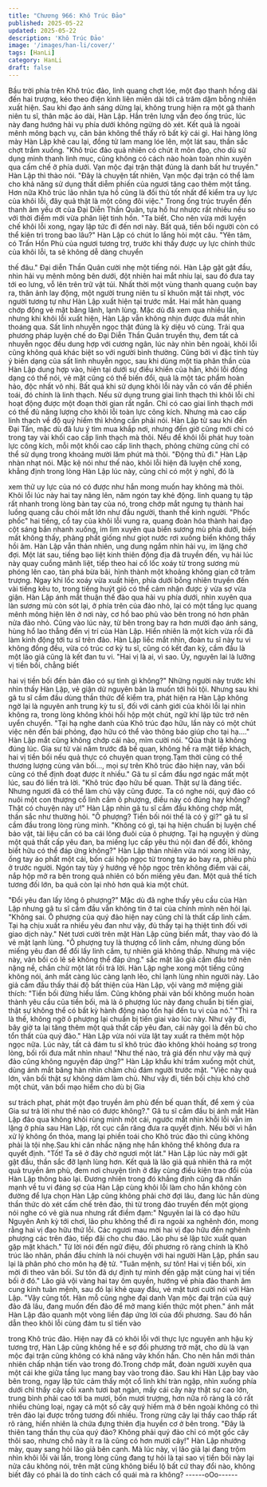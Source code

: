 ```yaml
---
title: "Chương 966: Khô Trúc Đảo"
published: 2025-05-22
updated: 2025-05-22
description: 'Khô Trúc Đảo'
image: '/images/han-li/cover/'
tags: [HanLi]
category: HanLi
draft: false
---
```


Bầu trời phía trên Khô trúc đảo, linh quang chợt lóe, một đạo
thanh hồng dài đến hai trượng, kéo theo điện kình liên miên dài
tới cả trăm dặm bỗng nhiên xuất hiện.
Sau khi đạo ánh sáng dừng lại, không trung hiện ra một gã thanh
niên tu sĩ, thân mặc áo dài, Hàn Lập.
Hắn trên lưng vẫn đeo ống trúc, lúc này đang hướng hải vụ phía
dưới không ngừng dò xét. Kết quả là ngoài mênh mông bạch vụ,
căn bản không thể thấy rõ bất kỳ cái gì.
Hai hàng lông mày Hàn Lập khẽ cau lại, đồng tử lam mang lóe
lên, một lát sau, thần sắc chợt trầm xuống.
"Khô trúc đảo quả nhiên có chút ít môn đạo, cho dù sử dụng minh
thanh linh mục, cũng không có cách nào hoàn toàn nhìn xuyên
qua cấm chế ở phía dưới. Vạn mộc đại trận thật đúng là danh bất
hư truyền." Hàn Lập thì thào nói.
"Đây là chuyện tất nhiên, Vạn mộc đại trận có thể làm cho khả
năng sử dụng thất diễm phiến của ngươi tăng cao thêm một tầng.
Hơn nữa Khô trúc lão nhân tựa hồ cũng là đối thủ tốt nhất để kiểm
tra uy lực của khôi lỗi, đây quả thật là một công đôi việc." Trong
ống trúc truyền đến thanh âm yếu ớt của Đại Diễn Thần Quân,
tựa hồ hư nhược rất nhiều nếu so với thời điểm mới vừa phân liệt
tinh hồn.
"Ta biết. Cho nên vừa mới luyện chế khôi lỗi xong, ngay lập tức đi
đến nơi này. Bất quá, tiền bối người còn có thể kiên trì trong bao
lâu?" Hàn Lập có chút lo lắng hỏi một câu.
"Yên tâm, có Trấn Hồn Phù của ngươi tương trợ, trước khi thấy
được uy lực chính thức của khôi lỗi, ta sẽ không dễ dàng chuyển

thế đâu." Đại diễn Thần Quân cười nhẹ một tiếng nói.
Hàn Lập gật gật đầu, nhìn hải vụ mênh mông bên dưới, đột nhiên
hai mắt nhíu lại, sau đó đưa tay tới eo lưng, vỗ lên trên trữ vật túi.
Nhất thời một vùng thanh quang cuộn bay ra, thân ảnh lay động,
một người trung niên tu sĩ khuôn mặt tái nhợt, vóc người tương tự
như Hàn Lập xuất hiện tại trước mắt. Hai mắt hàn quang chớp
động vẻ mặt băng lãnh, lạnh lùng.
Mặc dù đã xem qua nhiều lần, nhưng khi khôi lỗi xuất hiện, Hàn
Lập vẫn không nhịn được đưa mắt nhìn thoáng qua. Sất linh
nhuyễn ngọc thật đúng là kỳ diệu vô cùng. Trải qua phương pháp
luyện chế do Đại Diễn Thần Quân truyền thụ, đem tất cả nhuyễn
ngọc đều dung hợp với cương ngân, lúc này nhìn bên ngoài, khôi
lỗi cũng không quá khác biệt so với người bình thường.
Cũng bởi vì đặc tính tùy ý biến dạng của sất linh nhuyễn ngọc,
sau khi dùng một tia phân thần của Hàn Lập dung hợp vào, hiện
tại dưới sự điều khiển của hắn, khôi lỗi đồng dạng có thể nói, vẻ
mặt cũng có thể biến đổi, quả là một tác phẩm hoàn hảo, độc nhất
vô nhị.
Bất quá khi sử dụng khôi lỗi này vẫn có vấn đề phiền toái, đó
chính là linh thạch. Nếu sử dụng trung giai linh thạch thì khôi lỗi
chỉ hoạt động được một đoạn thời gian rất ngắn. Chỉ có cao giai
linh thạch mới có thể đủ năng lượng cho khôi lỗi toàn lực công
kích.
Nhưng mà cao cấp linh thạch về độ quý hiếm thì không cần phải
nói. Hàn Lập từ sau khi đến Đại Tấn, mặc dù đã lưu ý tìm mua
khắp nơi, nhưng đến giờ cũng mới chỉ có trong tay vài khối cao
cấp linh thạch mà thôi. Nếu để khôi lỗi phát huy toàn lực công
kích, mỗi một khối cao cấp linh thạch, phỏng chừng cũng chỉ có
thể sử dụng trong khoảng mười lăm phút mà thôi.
"Động thủ đi." Hàn Lập nhàn nhạt nói.
Mặc kệ nói như thế nào, khôi lỗi hiện đã luyện chế xong, khẳng
định trong lòng Hàn Lập lúc này, cũng chỉ có một ý nghĩ, đó là

xem thử uy lực của nó có được như hắn mong muốn hay không
mà thôi.
Khôi lỗi lúc này hai tay nâng lên, năm ngón tay khẻ động. linh
quang tụ tập rất nhanh trong lòng bàn tay của nó, trong chớp mắt
ngưng tụ thành hai luồng quang cầu chói mắt lớn như đầu người,
thanh thế kinh người.
"Phốc phốc" hai tiếng, cổ tay của khôi lỗi vung ra, quang đoàn
hóa thành hai đạo cột sáng bắn nhanh xuống, im lìm xuyên qua
biển sương mù phía dưới, biến mất không thấy, phảng phất giống
như giọt nước rơi xuống biển không thấy hồi âm.
Hàn Lập vẫn thản nhiên, ung dung ngắm nhìn hải vụ, im lặng chờ
đợi.
Một lát sau, tiếng bạo liệt kinh thiên động địa đã truyền đến, vụ
hải lúc này quay cuồng mãnh liệt, tiếp theo hai cổ lốc xoáy từ
trong sương mù phóng lên cao, tàn phá bừa bãi, hình thành một
khoảng không gian cỡ trăm trượng.
Ngay khi lốc xoáy vừa xuất hiện, phía dưới bỗng nhiên truyền đến
vài tiếng kêu to, trong tiếng huýt gió có thể cảm nhận được ý vừa
sợ vừa giận.
Hàn Lập ánh mắt thuận thế đảo qua hải vụ phía dưới, nhìn xuyên
qua làn sương mù còn sót lại, ở phía trên của đảo nhỏ, lại có một
tầng lục quang mênh mông hiện lên ở nơi này, cơ hồ bao phủ vào
bên trong nó hơn phân nửa đảo nhỏ.
Cũng vào lúc này, từ bên trong bay ra hơn mười đạo ánh sáng,
hùng hổ lao thẳng đến vị trí của Hàn Lập.
Hiển nhiên là một kích vừa rồi đã làm kinh động tới tu sĩ trên đảo.
Hàn Lập liếc mắt nhìn, đoàn tu sĩ này tu vi không đồng đều, vừa
có trúc cơ kỳ tu sĩ, cũng có kết đan kỳ, cầm đầu là một lão giả
cũng là kết đan tu vi.
"Hai vị là ai, vì sao. Úy, nguyên lai là lưỡng vị tiền bối, chẳng biết

hai vị tiền bối đến bản đảo có sự tình gì không?"
Những người này trước khi nhìn thấy Hàn Lập, vẻ giận dử
nguyên bản là muốn tới hỏi tội. Nhưng sau khi gã tu sĩ cầm đầu
dùng thần thức để kiểm tra, phát hiện ra Hàn Lập không ngờ lại là
nguyên anh trung kỳ tu sĩ, đối với cảnh giới của khôi lỗi lại nhìn
không ra, trong lòng không khỏi hồi hộp một chút, ngữ khí lập tức
trở nên uyển chuyển.
"Tại hạ nghe danh của Khô trúc đạo hữu, lần này có một chút việc
nên đến bái phỏng, đạo hữu có thể vào thông báo giúp cho tại
hạ...." Hàn Lập mắt cũng không chớp cái nào, mỉm cười nói.
"Qủa thật là không đúng lúc. Gia sư từ vài năm trước đã bế quan,
không hề ra mặt tiếp khách, hai vị tiền bối nếu quả thực có
chuyện quan trọng.Tạm thời cũng có thể thương lượng cùng vãn
bối..., mọi sự trên Khô trúc đảo hiện nay, vãn bối cũng có thể định
đoạt được ít nhiều." Gã tu sĩ cầm đầu ngơ ngác mất một lúc, sau
đó liền trả lời.
"Khô trúc đạo hữu bế quan. Thật sự là đáng tiếc. Nhưng ngươi đã
có thể làm chủ vậy cũng được. Ta có nghe nói, quý đảo có nuôi
một con thượng cổ linh cầm ô phượng, điều này có đúng hay
không? Thật có chuyện này ư!" Hàn Lập nhìn gã tu sĩ cầm đầu
không chớp mắt, thần sắc như thường hỏi.
"Ô phượng? Tiền bối nói thế là có ý gì?" gã tu sĩ cầm đầu trong
lòng rùng mình.
"Không có gì, tại hạ hiện chuẩn bị luyện chế bảo vật, tài liệu cần
có ba cái lông đuôi của ô phượng. Tại hạ nguyện ý dùng một quả
thất cấp yêu đan, ba miếng lục cấp yêu thú nội đan để đổi, không
biết hữu có thể đáp ứng không?" Hàn Lập thản nhiên vừa nói
xong lời này, ống tay áo phất một cái, bốn cái hộp ngọc từ trong
tay áo bay ra, phiêu phù ở trước người.
Ngón tay tùy ý hướng về hộp ngọc trên không điểm vài cái, nắp
hộp mở ra bên trong quả nhiên có bốn miếng yêu đan. Một quả
thể tích tương đối lớn, ba quả còn lại nhỏ hơn quả kia một chút.

"Đổi yêu đan lấy lông ô phượng?"
Mặc dù đã nghe thấy yêu cầu của Hàn Lập nhưng gã tu sĩ cầm
đầu vẫn không tin ở tai của chính mình nên hỏi lại.
"Không sai. Ô phượng của quý đảo hiện nay cũng chỉ là thất cấp
linh cầm. Tại hạ chịu xuất ra nhiều yêu đan như vậy, đủ thấy tại
hạ thiệt tình đối với giao dịch này." Nét tươi cười trên mặt Hàn
Lập cũng biến mắt, thay vào đó là vẻ mặt lạnh lùng.
"Ô phượng tuy là thượng cổ linh cầm, nhưng dùng bốn miếng yêu
đan để đổi lấy linh cầm, tự nhiên giá không thấp. Nhưng mà việc
này, vãn bối có lẽ sẽ không thể đáp ứng." sắc mặt lão giả cầm
đầu trở nên nặng nề, chần chừ một lát rồi trả lời.
Hàn Lập nghe xong một tiếng cũng không nói, ánh mắt càng lúc
càng lạnh lẽo, chỉ lạnh lùng nhìn người này.
Lão giả cầm đầu thấy thái độ bất thiện của Hàn Lập, vội vàng mở
miệng giải thích:
"Tiền bối đừng hiểu lầm. Cũng không phải vãn bối không muốn
hoàn thành yêu cầu của tiền bối, mà là ô phượng lúc này đang
chuẩn bị tiến giai, thật sự không thể có bất kỳ hành động nào tổn
hại đến tu vi của nó."
"Thì ra là thế, không ngờ ô phượng lại chuẩn bị tiến giai vào lúc
này. Như vậy đi, bây giờ ta lại tăng thêm một quả thất cấp yêu
đan, cái này gọi là đền bù cho tổn thất của quý đảo." Hàn Lập vừa
nói vừa lật tay xuất ra thêm một hộp ngọc nữa.
Lúc này, tất cả đám tu sĩ khô trúc đảo không khỏi hoảng sợ trong
lòng, bối rối đưa mắt nhìn nhau!
"Như thế nào, trả giá đến như vậy mà quý đảo cũng không
nguyện đáp ứng?" Hàn Lập khẩu khí trầm xuống một chút, dùng
ánh mắt băng hàn nhìn chăm chú đám người trước mặt.
"Việc này quá lớn, vãn bối thật sự không dám làm chủ. Như vậy
đi, tiền bối chịu khó chờ một chút, vãn bối mạo hiểm cho dù bị Gia

sư trách phạt, phát một đạo truyền âm phù đến bế quan thất, để
xem ý của Gia sư trả lời như thế nào có được không?." Gã tu sĩ
cầm đầu bị ánh mắt Hàn Lập đảo qua không khỏi rùng mình một
cái, ngước mắt nhìn khỗi lỗi vẫn im lặng ở phía sau Hàn Lập, rốt
cục cắn răng đưa ra quyết định.
Nếu bởi vì hắn xử lý không ổn thỏa, mang lại phiền toái cho Khô
trúc đảo thì cũng không phải là tội nhẹ.Sau khi cân nhắc nặng nhẹ
hắn không thể không đưa ra quyết định.
"Tốt! Ta sẽ ở đây chờ ngươi một lát." Hàn Lập lúc này mới gật gật
đầu, thần sắc đỡ lạnh lùng hơn.
Kết quả là lão giả quả nhiên thả ra một quả truyền âm phù, đem
nơi chuyện tình ở đây cùng điều kiện trao đổi của Hàn Lập thông
báo lại. Đương nhiên trong đó khẳng định cũng đã nhấn mạnh về
tu vi đáng sợ của Hàn Lập cùng khôi lỗi làm cho hắn không còn
đường để lựa chọn
Hàn Lập cũng không phải chờ đợi lâu, đang lúc hắn dùng thần
thức dò xét cấm chế trên đảo, thì từ trong đảo truyền đến một
giọng nói nghe có vẻ già nua nhưng rất điềm đạm:" Nguyên lai là
có đạo hữu Nguyên Anh kỳ tới chơi, lão phu không thể đi ra ngoài
xa nghênh đón, mong rằng hai vị đạo hữu thứ lỗi. Các ngươi mau
mời hai vị đạo hữu đến nghênh phượng các trên đảo, tiếp đãi cho
chu đáo. Lão phu sẽ lập tức xuất quan gặp mặt khách." Từ lời nói
đến ngữ điệu, đối phương rõ ràng chính là Khô trúc lão nhân,
phần đầu chính là nói chuyện với hai người Hàn Lập, phần sau lại
là phân phó cho môn hạ đệ tử.
"Tuân mệnh, sư tôn! Hai vị tiền bối, xin mời đi theo vãn bối. Sư tôn
đã dự định tự mình đến gặp mặt cùng hai vị tiền bối ở đó." Lão giả
vội vàng hai tay ôm quyền, hướng về phía đảo thanh âm cung
kính tuân mệnh, sau đó lại khẻ quay đầu, vẻ mặt tươi cười nói với
Hàn Lập.
"Vậy cũng tốt. Hàn mỗ cũng nghe đại danh Vạn mộc đại trận của
quý đảo đã lâu, đang muốn đến đảo để mở mang kiến thức một
phen." ánh mắt Hàn Lập đảo quanh một vòng liền đáp ứng lời của
đối phương. Sau đó hắn dẫn theo khôi lỗi cùng đám tu sĩ tiến vào

trong Khô trúc đảo.
Hiện nay đã có khôi lỗi với thực lực nguyên anh hậu kỳ tương trợ,
Hàn Lập cũng không hề e sợ đối phương trở mặt, cho dù là vạn
mộc đại trận cũng không có khả năng vây khốn hắn. Cho nên hắn
mới thản nhiên chấp nhận tiến vào trong đó.Trong chớp mắt,
đoàn người xuyên qua một cái khe giữa tầng lục mang bay vào
trong đảo.
Sau khi Hàn Lập bay vào bên trong, ngay lập tức cảm thấy một cổ
linh khí tràn ngập, nhìn xuống phía dưới chỉ thấy cây cối xanh
tươi bạt ngàn, mấy cái cây này thật sự cao lớn, trung bình phải
cao tới ba mươi, bốn mươi trượng, hơn nữa rõ ràng là có rất
nhiều chủng loại, ngay cả một số cây quý hiếm mà ở bên ngoài
không có thì trên đảo lại được trồng tương đối nhiều. Trong rừng
cây lại thấy cao thấp rất rõ ràng, hiển nhiên là chứa đựng thiên
địa huyền cơ ở bên trong.
"Đây là thiên tang thần thụ của quý đảo? Không phải quý đảo chỉ
có một gốc cây thôi sao, nhưng chỗ này ít ra là cũng có hơn mười
cây!" Hàn Lập nhướng mày, quay sang hỏi lão giả bên cạnh.
Mà lúc này, vị lão giả lại đang trộm nhìn khôi lỗi vài lần, trong lòng
cũng đang tự hỏi là tại sao vị tiền bối này lại nửa câu không nói,
trên mặt cũng không biểu lộ bất cứ thay đổi nào, không biết đây
có phải là do tính cách cổ quái mà ra không?
------oOo------

